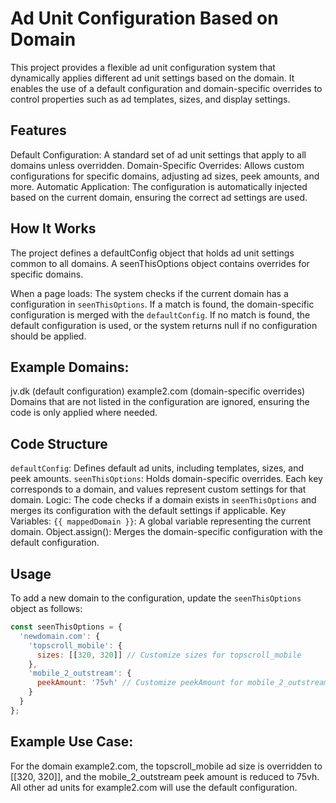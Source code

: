 # Ad Unit Configuration Based on Domain
This project provides a flexible ad unit configuration system that dynamically applies different ad unit settings based on the domain. It enables the use of a default configuration and domain-specific overrides to control properties such as ad templates, sizes, and display settings.

## Features
Default Configuration: A standard set of ad unit settings that apply to all domains unless overridden.
Domain-Specific Overrides: Allows custom configurations for specific domains, adjusting ad sizes, peek amounts, and more.
Automatic Application: The configuration is automatically injected based on the current domain, ensuring the correct ad settings are used.

## How It Works
The project defines a defaultConfig object that holds ad unit settings common to all domains. A seenThisOptions object contains overrides for specific domains.

When a page loads:
The system checks if the current domain has a configuration in `seenThisOptions`.
If a match is found, the domain-specific configuration is merged with the `defaultConfig`.
If no match is found, the default configuration is used, or the system returns null if no configuration should be applied.

## Example Domains:
jv.dk (default configuration)
example2.com (domain-specific overrides)
Domains that are not listed in the configuration are ignored, ensuring the code is only applied where needed.

## Code Structure
`defaultConfig`: Defines default ad units, including templates, sizes, and peek amounts.
`seenThisOptions`: Holds domain-specific overrides. Each key corresponds to a domain, and values represent custom settings for that domain.
Logic: The code checks if a domain exists in `seenThisOptions` and merges its configuration with the default settings if applicable.
Key Variables:
`{{ mappedDomain }}`: A global variable representing the current domain.
Object.assign(): Merges the domain-specific configuration with the default configuration.

## Usage
To add a new domain to the configuration, update the `seenThisOptions` object as follows:
```javascript
const seenThisOptions = {
  'newdomain.com': {
    'topscroll_mobile': {
      sizes: [[320, 320]] // Customize sizes for topscroll_mobile
    },
    'mobile_2_outstream': {
      peekAmount: '75vh' // Customize peekAmount for mobile_2_outstream
    }
  }
};
```
## Example Use Case:
For the domain example2.com, the topscroll_mobile ad size is overridden to [[320, 320]], and the mobile_2_outstream peek amount is reduced to 75vh. All other ad units for example2.com will use the default configuration.
